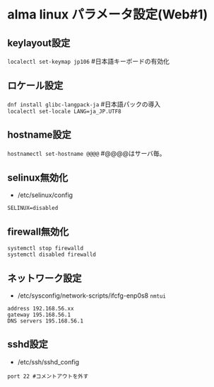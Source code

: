 # alma linux パラメータ設定(Web#1)

## keylayout設定
`localectl set-keymap jp106` #日本語キーボードの有効化

## ロケール設定
 `dnf install glibc-langpack-ja` #日本語パックの導入<br>
 `localectl set-locale LANG=ja_JP.UTF8`

## hostname設定

`hostnamectl set-hostname @@@@` #@@@@はサーバ毎。

## selinux無効化
- /etc/selinux/config
```
SELINUX=disabled
```

## firewall無効化
```
systemctl stop firewalld
systemctl disabled firewalld
```

## ネットワーク設定
- /etc/sysconfig/network-scripts/ifcfg-enp0s8
`nmtui`
```
address 192.168.56.xx
gateway 195.168.56.1
DNS servers 195.168.56.1
```

## sshd設定
- /etc/ssh/sshd_config
```
port 22 #コメントアウトを外す
```

